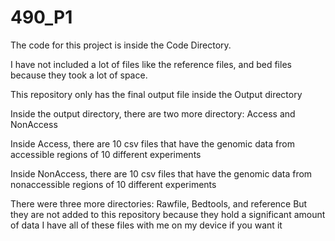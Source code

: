 # 490_P1
The code for this project is inside the Code Directory.

I have not included a lot of files like the reference files, and bed files because they took a lot of space.

This repository only has the final output file inside the Output directory

Inside the output directory, there are two more directory: Access and NonAccess

Inside Access, there are 10 csv files that have the genomic data from accessible regions of 10 different experiments

Inside NonAccess, there are 10 csv files that have the genomic data from nonaccessible regions of 10 different experiments

There were three more directories: Rawfile, Bedtools, and reference
But they are not added to this repository because they hold a significant amount of data
I have all of these files with me on my device if you want it
